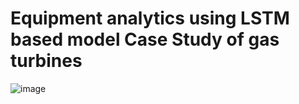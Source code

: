 # Equipment analytics using LSTM based model Case Study of gas turbines
![image](https://user-images.githubusercontent.com/80245865/165212094-baeb01e1-7fd8-49eb-acf3-933747db40c2.png)
